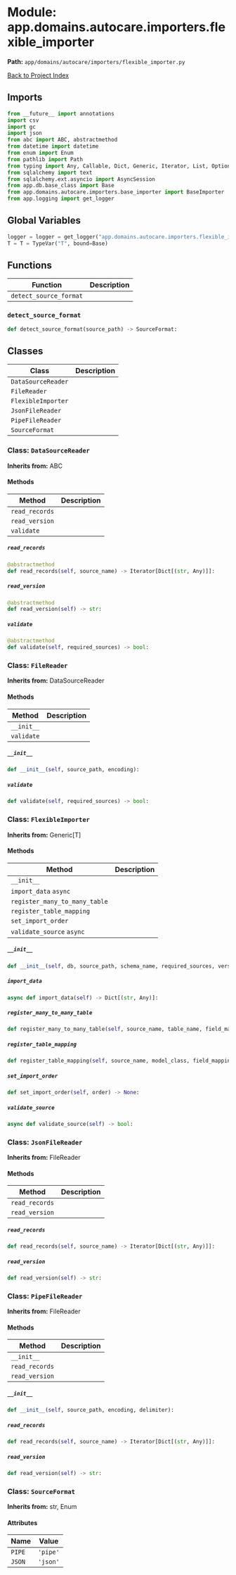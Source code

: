 # Module: app.domains.autocare.importers.flexible_importer

**Path:** `app/domains/autocare/importers/flexible_importer.py`

[Back to Project Index](../../../../../index.md)

## Imports
```python
from __future__ import annotations
import csv
import gc
import json
from abc import ABC, abstractmethod
from datetime import datetime
from enum import Enum
from pathlib import Path
from typing import Any, Callable, Dict, Generic, Iterator, List, Optional, Protocol, Set, Type, TypeVar, Union, cast
from sqlalchemy import text
from sqlalchemy.ext.asyncio import AsyncSession
from app.db.base_class import Base
from app.domains.autocare.importers.base_importer import BaseImporter
from app.logging import get_logger
```

## Global Variables
```python
logger = logger = get_logger("app.domains.autocare.importers.flexible_importer")
T = T = TypeVar("T", bound=Base)
```

## Functions

| Function | Description |
| --- | --- |
| `detect_source_format` |  |

### `detect_source_format`
```python
def detect_source_format(source_path) -> SourceFormat:
```

## Classes

| Class | Description |
| --- | --- |
| `DataSourceReader` |  |
| `FileReader` |  |
| `FlexibleImporter` |  |
| `JsonFileReader` |  |
| `PipeFileReader` |  |
| `SourceFormat` |  |

### Class: `DataSourceReader`
**Inherits from:** ABC

#### Methods

| Method | Description |
| --- | --- |
| `read_records` |  |
| `read_version` |  |
| `validate` |  |

##### `read_records`
```python
@abstractmethod
def read_records(self, source_name) -> Iterator[Dict[(str, Any)]]:
```

##### `read_version`
```python
@abstractmethod
def read_version(self) -> str:
```

##### `validate`
```python
@abstractmethod
def validate(self, required_sources) -> bool:
```

### Class: `FileReader`
**Inherits from:** DataSourceReader

#### Methods

| Method | Description |
| --- | --- |
| `__init__` |  |
| `validate` |  |

##### `__init__`
```python
def __init__(self, source_path, encoding):
```

##### `validate`
```python
def validate(self, required_sources) -> bool:
```

### Class: `FlexibleImporter`
**Inherits from:** Generic[T]

#### Methods

| Method | Description |
| --- | --- |
| `__init__` |  |
| `import_data` `async` |  |
| `register_many_to_many_table` |  |
| `register_table_mapping` |  |
| `set_import_order` |  |
| `validate_source` `async` |  |

##### `__init__`
```python
def __init__(self, db, source_path, schema_name, required_sources, version_class, source_format, version_date_field, batch_size, encoding) -> None:
```

##### `import_data`
```python
async def import_data(self) -> Dict[(str, Any)]:
```

##### `register_many_to_many_table`
```python
def register_many_to_many_table(self, source_name, table_name, field_mapping, transformers) -> None:
```

##### `register_table_mapping`
```python
def register_table_mapping(self, source_name, model_class, field_mapping, primary_key, transformers, validators) -> None:
```

##### `set_import_order`
```python
def set_import_order(self, order) -> None:
```

##### `validate_source`
```python
async def validate_source(self) -> bool:
```

### Class: `JsonFileReader`
**Inherits from:** FileReader

#### Methods

| Method | Description |
| --- | --- |
| `read_records` |  |
| `read_version` |  |

##### `read_records`
```python
def read_records(self, source_name) -> Iterator[Dict[(str, Any)]]:
```

##### `read_version`
```python
def read_version(self) -> str:
```

### Class: `PipeFileReader`
**Inherits from:** FileReader

#### Methods

| Method | Description |
| --- | --- |
| `__init__` |  |
| `read_records` |  |
| `read_version` |  |

##### `__init__`
```python
def __init__(self, source_path, encoding, delimiter):
```

##### `read_records`
```python
def read_records(self, source_name) -> Iterator[Dict[(str, Any)]]:
```

##### `read_version`
```python
def read_version(self) -> str:
```

### Class: `SourceFormat`
**Inherits from:** str, Enum

#### Attributes

| Name | Value |
| --- | --- |
| `PIPE` | `'pipe'` |
| `JSON` | `'json'` |
